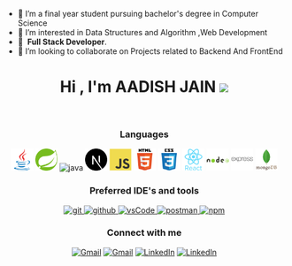 - 👯 I’m a final year student pursuing bachelor's degree in Computer Science
- 👀 I’m interested in Data Structures and Algorithm ,Web Development
- 🌱 &nbsp;**Full Stack Developer**.
- 💞️ I’m looking to collaborate on Projects related to Backend And FrontEnd
  


<!---
AadishJain249/AadishJain249 is a ✨ special ✨ repository because its `README.md` (this file) appears on your GitHub profile.
You can click the Preview link to take a look at your changes.
--->
<h1 align="center">Hi , I'm AADISH JAIN <img src="https://media.giphy.com/media/hvRJCLFzcasrR4ia7z/giphy.gif" width="30"></h1>

<p align="center">
 <a href="https://github.com/AadishJain249"></a></p>
<br>

<div align="center">
    <h3>Languages</h3>
<a target="_blank" rel="noreferrer"> <img src="https://raw.githubusercontent.com/devicons/devicon/master/icons/java/java-original.svg" alt="java" width="40" height="40"/> </a> 
<a target="_blank" rel="noreferrer"> <img src="https://raw.githubusercontent.com/devicons/devicon/master/icons/spring/spring-original.svg" alt="java" width="40" height="40"/> </a> 
	<a target="_blank" rel="noreferrer"> <img src="https://yt3.googleusercontent.com/ikv41jMTr1uHGdILrJhvbfVJcDt4oqhwApKX37TjAleF_cRPbF2W-waj7uMnS5JySvnlvAlTCg=s900-c-k-c0x00ffffff-no-rj" alt="java" width="40" height="40"/> </a> 
	<a target="_blank" rel="noreferrer"> <img src="https://raw.githubusercontent.com/devicons/devicon/master/icons/nextjs/nextjs-original.svg" alt="java" width="40" height="40"/> </a> 
    <a target="_blank" rel="noreferrer"> <img src="https://raw.githubusercontent.com/devicons/devicon/master/icons/javascript/javascript-original.svg" alt="javascript" width="40" height="40"/> </a> 
  <a target="_blank" rel="noreferrer"> <img src="https://raw.githubusercontent.com/devicons/devicon/master/icons/html5/html5-original-wordmark.svg" alt="html5" width="40" height="40"/> </a> 
  <a target="_blank" rel="noreferrer"> <img src="https://raw.githubusercontent.com/devicons/devicon/master/icons/css3/css3-original-wordmark.svg" alt="css3" width="40" height="40"/> </a> 
     <a target="_blank" rel="noreferrer"> <img src="https://raw.githubusercontent.com/devicons/devicon/master/icons/react/react-original-wordmark.svg" alt="react" width="40" height="40"/></a>
  <a target="_blank" rel="noreferrer"> <img src="https://raw.githubusercontent.com/devicons/devicon/master/icons/nodejs/nodejs-original-wordmark.svg" alt="nodejs" width="40" height="40"/> </a> 
  <a target="_blank" rel="noreferrer"> <img src="https://raw.githubusercontent.com/devicons/devicon/master/icons/express/express-original-wordmark.svg" alt="express" width="40" height="40"/> </a> 
  <a target="_blank" rel="noreferrer"> <img src="https://raw.githubusercontent.com/devicons/devicon/master/icons/mongodb/mongodb-original-wordmark.svg" alt="mongodb" width="40" height="40"/> </a> 
</div>
<div align="center">
      <h3>Preferred IDE's and tools</h3>
      <a href="https://git-scm.com/" target="_blank">
        <img src="https://img.shields.io/badge/git-F05032.svg?style=for-the-badge&logo=git&logoColor=white"
          alt="git"/>
      </a>
      <a href="https://github.com/" target="_blank">
        <img src="https://img.shields.io/badge/github-181717.svg?style=for-the-badge&logo=github&logoColor=white" alt="github" />
      </a>
      <a href="https://code.visualstudio.com/" target="_blank">
        <img src="https://img.shields.io/badge/vscode-007ACC.svg?style=for-the-badge&logo=visualstudiocode&logoColor=white" alt="vsCode"/> 
      </a>
      <a href="https://postman.com" target="_blank"> 
        <img src="https://img.shields.io/badge/postman-FF6C37.svg?style=for-the-badge&logo=postman&logoColor=white" alt="postman"/>
      </a>
      <a href="https://www.npmjs.com" target="_blank">
       <img src="https://shields.io/badge/npm-CB3837.svg?&color=ff69b4&style=for-the-badge&logo=Jest&logoColor=white" alt="npm">
      </a>
  </div>
   <div align="center">
  <h3>Connect with me</h3>
  <div>
   	<a href="mailto:aadishjain360@gmail.com"><img src="https://img.shields.io/badge/gmail-%23D14836.svg?&style=for-the-badge&logo=gmail&logoColor=white" alt="Gmail"/></a>
	  <a href="https://www.linkedin.com/in/aadish-jain-872066215/"><img height="30" width="40" src="https://raw.githubusercontent.com/rahuldkjain/github-profile-readme-generator/master/src/images/icons/Social/linked-in-alt.svg" alt="Gmail"/></a>
	  <a href="https://www.instagram.com/__aadishjain?r=nametag"><img src="https://img.shields.io/badge/Instagram-E4405F?style=for-the-badge&logo=instagram&logoColor=white"  alt="LinkedIn"/></a>
       <a href="https://leetcode.com/aadishjain__/"><img src="https://img.shields.io/badge/-LeetCode-FFA116?style=for-the-badge&logo=LeetCode&logoColor=black"  alt="LinkedIn"/></a>
  </div>
</div>
<p>&nbsp;</p>

<br />
